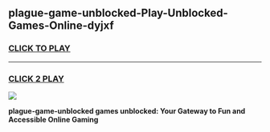 
## plague-game-unblocked-Play-Unblocked-Games-Online-dyjxf
<h3>
<a href="https://premium76.site?title=plague-game-unblocked&ref=25A">CLICK TO PLAY</a></h3>
<hr>

<h3>
<a href="https://premium76.site?title=plague-game-unblocked&ref=25A">CLICK 2 PLAY</a>
  
</h3>

<a href="https://premium76.site?title=plague-game-unblocked&ref=25A"><img src="https://clearcache.store/games.png"></a>


**plague-game-unblocked games unblocked: Your Gateway to Fun and Accessible Online Gaming**
